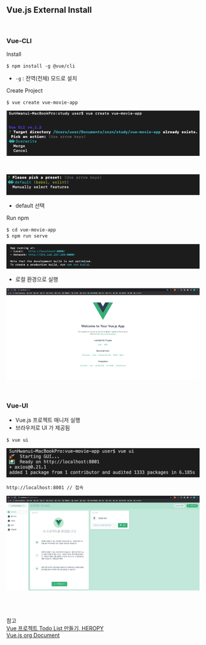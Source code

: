 ## Vue.js External Install

<br>


### Vue-CLI

Install
```
$ npm install -g @vue/cli
```
* `-g` : 전역(전체) 모드로 설치

Create Project
```
$ vue create vue-movie-app
```
![](img/2021-05-20_Vue01.png)

<br>

![](img/2021-05-20_Vue02.png)
* default 선택

Run npm
```
$ cd vue-movie-app
$ npm run serve
```
![](img/2021-05-20_Vue03.png)
* 로컬 환경으로 실행

![](img/2021-05-20_Vue04.png)

<br>

### Vue-UI
* Vue.js 프로젝트 매니저 실행
* 브라우저로 UI 가 제공됨

```
$ vue ui
```
![](img/2021-05-20_Vue05.png)

```
http://localhost:8001 // 접속
```
![](img/2021-05-20_Vue06.png)





<br><br><br>참고<br>
[Vue 프로젝트 Todo List 만들기, HEROPY](https://github.com/HeropCode/Vue-Todo-app) <br>
[Vue.js org Document](https://router.vuejs.org/kr/guide/essentials/history-mode.html)

